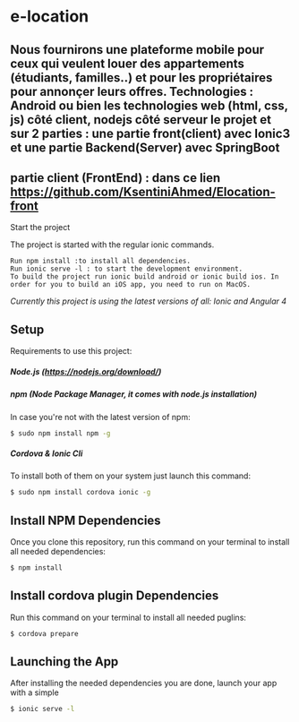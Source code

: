 # e-location
Nous fournirons une plateforme mobile pour ceux qui veulent louer des appartements (étudiants, familles..) et pour les propriétaires pour annonçer leurs offres. Technologies : Android ou bien les technologies web (html, css, js) côté client, nodejs côté serveur
le projet et sur 2 parties :
une partie front(client) avec Ionic3 
et une partie Backend(Server) avec SpringBoot
---------------------------------------------------------------------------------------------------------------------
partie client (FrontEnd) : dans ce lien https://github.com/KsentiniAhmed/Elocation-front
-------------
Start the project

The project is started with the regular ionic commands.

    Run npm install :to install all dependencies.
    Run ionic serve -l : to start the development environment.
    To build the project run ionic build android or ionic build ios. In order for you to build an iOS app, you need to run on MacOS.
    
    

_Currently this project is using the latest versions of all: Ionic and Angular 4_


## Setup

Requirements to use this project:

##### Node.js (https://nodejs.org/download/)

##### npm (Node Package Manager, it comes with node.js installation)
In case you're not with the latest version of npm:
```sh
$ sudo npm install npm -g
```

##### Cordova & Ionic Cli
To install both of them on your system just launch this command:
```sh
$ sudo npm install cordova ionic -g
```

## Install NPM Dependencies
Once you clone this repository, run this command on your terminal to install all needed dependencies:
```sh
$ npm install
```

## Install cordova plugin Dependencies
Run this command on your terminal to install all needed puglins:
```sh
$ cordova prepare
```

## Launching the App
After installing the needed dependencies you are done, launch your app with a simple
```sh
$ ionic serve -l
```

